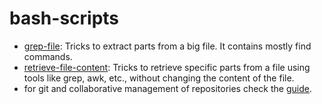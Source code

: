 # bash-scripts

- [grep-file](https://github.com/jtirana98/bash-scripts/blob/main/grep-file.md): Tricks to extract parts from a big file. It contains mostly find commands.
- [retrieve-file-content](https://github.com/jtirana98/bash-scripts/blob/main/retrieve-file-content.md): Tricks to retrieve specific parts from a file using tools like grep, awk, etc., without changing the content of the file.
- for git and collaborative management of repositories check the [guide](https://github.com/daislab/git-rules). 
